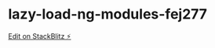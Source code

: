 # lazy-load-ng-modules-fej277

[Edit on StackBlitz ⚡️](https://stackblitz.com/edit/lazy-load-ng-modules-fej277)
